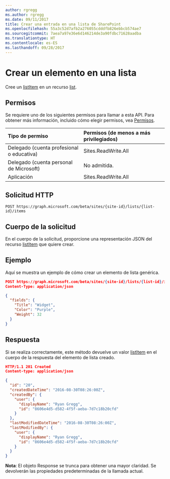 ```yaml
---
author: rgregg
ms.author: rgregg
ms.date: 09/11/2017
title: Crear una entrada en una lista de SharePoint
ms.openlocfilehash: 55a3c52d7afb2a276055cdddfb826ebbcb574ae7
ms.sourcegitcommit: 7aea7a97e36e6d146214de3a90fdbc71628aadba
ms.translationtype: HT
ms.contentlocale: es-ES
ms.lasthandoff: 09/28/2017
---
```

# <a name="create-a-new-item-in-a-list"></a>Crear un elemento en una lista

Cree un [listItem][] en un recurso [list][].

## <a name="permissions"></a>Permisos

Se requiere uno de los siguientes permisos para llamar a esta API. Para obtener más información, incluido cómo elegir permisos, vea [Permisos](../../../concepts/permissions_reference.md).

|Tipo de permiso      | Permisos (de menos a más privilegiados)              |
|:--------------------|:---------------------------------------------------------|
|Delegado (cuenta profesional o educativa) | Sites.ReadWrite.All    |
|Delegado (cuenta personal de Microsoft) | No admitida.    |
|Aplicación | Sites.ReadWrite.All |

## <a name="http-request"></a>Solicitud HTTP

<!-- { "blockType": "ignored" } -->

```http
POST https://graph.microsoft.com/beta/sites/{site-id}/lists/{list-id}/items
```

## <a name="request-body"></a>Cuerpo de la solicitud

En el cuerpo de la solicitud, proporcione una representación JSON del recurso [listItem][] que quiere crear.

## <a name="example"></a>Ejemplo

Aquí se muestra un ejemplo de cómo crear un elemento de lista genérica.

<!-- { "blockType": "request", "name": "create-listitem", "scopes": "sites.readwrite.all" } -->

```json
POST https://graph.microsoft.com/beta/sites/{site-id}/lists/{list-id}/items
Content-Type: application/json

{
  "fields": {
    "Title": "Widget",
    "Color": "Purple",
    "Weight": 32
  }
}
```

## <a name="response"></a>Respuesta

Si se realiza correctamente, este método devuelve un valor [listItem][] en el cuerpo de la respuesta del elemento de lista creado.

<!-- { "blockType": "response", "@odata.type": "microsoft.graph.listItem", "truncated": true } -->

```json
HTTP/1.1 201 Created
Content-type: application/json

{
  "id": "20",
  "createdDateTime": "2016-08-30T08:26:00Z",
  "createdBy": {
    "user": {
      "displayName": "Ryan Gregg",
      "id": "8606e4d5-d582-4f5f-aeba-7d7c18b20cfd"
    }
  },
  "lastModifiedDateTime": "2016-08-30T08:26:00Z",
  "lastModifiedBy": {
    "user": {
      "displayName": "Ryan Gregg",
      "id": "8606e4d5-d582-4f5f-aeba-7d7c18b20cfd"
    }
  }
}
```

**Nota**: El objeto Response se trunca para obtener una mayor claridad. Se devolverán las propiedades predeterminadas de la llamada actual.

[list]: ../resources/list.md
[listItem]: ../resources/listItem.md

<!-- {
  "type": "#page.annotation",
  "description": "Add a new item to a SharePoint list.",
  "keywords": "",
  "section": "documentation",
  "tocPath": "ListItem/Create"
} -->
